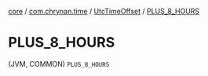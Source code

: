 [core](../../index.md) / [com.chrynan.time](../index.md) / [UtcTimeOffset](index.md) / [PLUS_8_HOURS](./-p-l-u-s_8_-h-o-u-r-s.md)

# PLUS_8_HOURS

(JVM, COMMON) `PLUS_8_HOURS`